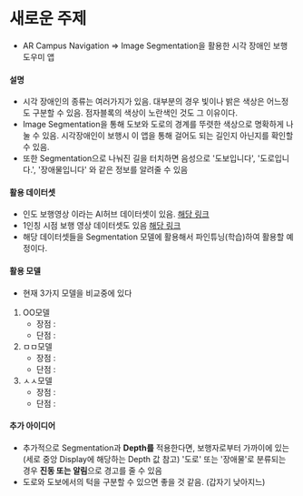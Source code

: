 # 새로운 주제
- AR Campus Navigation => Image Segmentation을 활용한 시각 장애인 보행 도우미 앱
#### 설명
- 시각 장애인의 종류는 여러가지가 있음. 대부분의 경우 빛이나 밝은 색상은 어느정도 구분할 수 있음. 점자블록의 색상이 노란색인 것도 그 이유이다.
- Image Segmentation을 통해 도보와 도로의 경계를 뚜렷한 색상으로 명확하게 나눌 수 있음. 시각장애인이 보행시 이 앱을 통해 걸어도 되는 길인지 아닌지를 확인할 수 있음.
- 또한 Segmentation으로 나눠진 길을 터치하면 음성으로 '도보입니다', '도로입니다.', '장애물입니다' 와 같은 정보를 알려줄 수 있음
#### 활용 데이터셋
- 인도 보행영상 이라는 AI허브 데이터셋이 있음. [해당 링크](https://aihub.or.kr/aihubdata/data/view.do?currMenu=115&topMenu=100&aihubDataSe=realm&dataSetSn=189)
- 1인칭 시점 보행 영상 데이터셋도 있음 [해당 링크](https://aihub.or.kr/aihubdata/data/view.do?currMenu=&topMenu=&aihubDataSe=data&dataSetSn=159)
- 해당 데이터셋들을 Segmentation 모델에 활용해서 파인튜닝(학습)하여 활용할 예정이다.
#### 활용 모델
- 현재 3가지 모델을 비교중에 있다
1. OO모델
	- 장점 : 
	- 단점 : 
2. ㅁㅁ모델
	- 장점 : 
	- 단점 :
3. ㅅㅅ모델
	- 장점 :
	- 단점 :
#### 추가 아이디어
- 추가적으로 Segmentation과 **Depth를** 적용한다면, 보행자로부터 가까이에 있는 (세로 중앙 Display에 해당하는 Depth 값 참고) '도로' 또는 '장애물'로 분류되는 경우 **진동 또는 알림**으로 경고를 줄 수 있음
- 도로와 도보에서의 턱을 구분할 수 있으면 좋을 것 같음. (갑자기 낮아지느)
